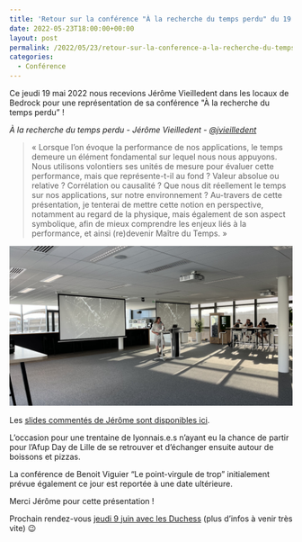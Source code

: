 ```yaml
---
title: 'Retour sur la conférence "À la recherche du temps perdu" du 19 mai'
date: 2022-05-23T18:00:00+00:00
layout: post
permalink: /2022/05/23/retour-sur-la-conference-a-la-recherche-du-temps-perdu-19-mai/
categories:
  - Conférence
---
```


Ce jeudi 19 mai 2022 nous recevions Jérôme Vieilledent dans les locaux de Bedrock pour une représentation de sa conférence "À la recherche du temps perdu” !

_À la recherche du temps perdu - Jérôme Vieilledent - [@jvieilledent](https://twitter.com/jvieilledent)_

> &laquo; Lorsque l’on évoque la performance de nos applications, le temps demeure un élément fondamental sur lequel nous nous appuyons. Nous utilisons volontiers ses unités de mesure pour évaluer cette performance, mais que représente-t-il au fond ?
Valeur absolue ou relative ? Corrélation ou causalité ? Que nous dit réellement le temps sur nos applications, sur notre environnement ?
Au-travers de cette présentation, je tenterai de mettre cette notion en perspective, notamment au regard de la physique, mais également de son aspect symbolique, afin de mieux comprendre les enjeux liés à la performance, et ainsi (re)devenir Maître du Temps. &raquo;

![](/files/2022/05/IMG_0130.jpg)

Les [slides commentés de Jérôme sont disponibles ici](https://docs.google.com/presentation/d/1vMr7J9QVew1eZtSDZvSCSlTtsziWmH-Y8K-yXJFmBS0/edit#slide=id.g120b094d609_0_1).

L’occasion pour une trentaine de lyonnais.e.s n’ayant eu la chance de partir pour l’Afup Day de Lille de se retrouver et d’échanger ensuite autour de boissons et pizzas. 

La conférence de Benoit Viguier “Le point-virgule de trop” initialement prévue également ce jour est reportée à une date ultérieure.

Merci Jérôme pour cette présentation !

Prochain rendez-vous [jeudi 9 juin avec les Duchess](https://www.duchess-france.org/) (plus d’infos à venir très vite) 😉



